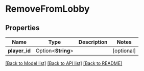 # RemoveFromLobby

## Properties

Name | Type | Description | Notes
------------ | ------------- | ------------- | -------------
**player_id** | Option<**String**> |  | [optional]

[[Back to Model list]](../README.md#documentation-for-models) [[Back to API list]](../README.md#documentation-for-api-endpoints) [[Back to README]](../README.md)


